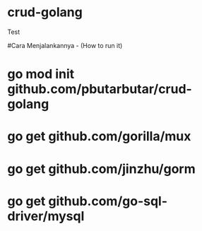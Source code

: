 # crud-golang
Test

#Cara Menjalankannya -  (How to run it)

# go mod init github.com/pbutarbutar/crud-golang
# go get github.com/gorilla/mux
# go get github.com/jinzhu/gorm
# go get github.com/go-sql-driver/mysql
